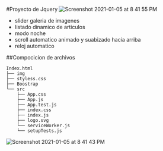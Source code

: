 #Proyecto de Jquery
![Screenshot 2021-01-05 at 8 41 55 PM](https://user-images.githubusercontent.com/46875264/103719234-90ebe700-4f96-11eb-8c82-892f2b43b316.png)
- slider galeria de imagenes
- listado dinamico de articulos
- modo noche
- scroll automatico animado y suabizado hacia arriba
- reloj automatico

##Compocicion de archivos

```
Index.html
├── img
├── styless.css
├── Boostrap
└── src
    ├── App.css
    ├── App.js
    ├── App.test.js
    ├── index.css
    ├── index.js
    ├── logo.svg
    └── serviceWorker.js
    └── setupTests.js
```
![Screenshot 2021-01-05 at 8 41 43 PM](https://user-images.githubusercontent.com/46875264/103719208-85002500-4f96-11eb-8fc1-b12b01075445.png)

